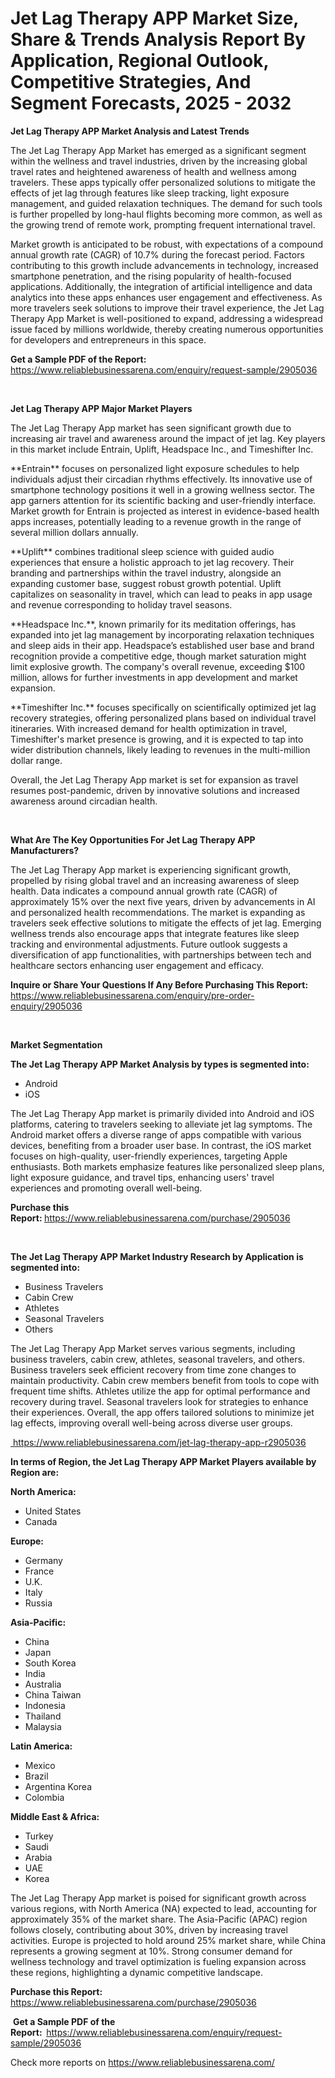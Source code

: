 <p><h1>Jet Lag Therapy APP Market Size, Share & Trends Analysis Report By Application, Regional Outlook, Competitive Strategies, And Segment Forecasts, 2025 - 2032</h1></p><p><strong>Jet Lag Therapy APP Market Analysis and Latest Trends</strong></p>
<p><p>The Jet Lag Therapy App Market has emerged as a significant segment within the wellness and travel industries, driven by the increasing global travel rates and heightened awareness of health and wellness among travelers. These apps typically offer personalized solutions to mitigate the effects of jet lag through features like sleep tracking, light exposure management, and guided relaxation techniques. The demand for such tools is further propelled by long-haul flights becoming more common, as well as the growing trend of remote work, prompting frequent international travel.</p><p>Market growth is anticipated to be robust, with expectations of a compound annual growth rate (CAGR) of 10.7% during the forecast period. Factors contributing to this growth include advancements in technology, increased smartphone penetration, and the rising popularity of health-focused applications. Additionally, the integration of artificial intelligence and data analytics into these apps enhances user engagement and effectiveness. As more travelers seek solutions to improve their travel experience, the Jet Lag Therapy App Market is well-positioned to expand, addressing a widespread issue faced by millions worldwide, thereby creating numerous opportunities for developers and entrepreneurs in this space.</p></p>
<p><strong>Get a Sample PDF of the Report:&nbsp;</strong> <a href="https://www.reliablebusinessarena.com/enquiry/request-sample/2905036?utm_campaign=2185&utm_medium=2&utm_source=Github&utm_content=ia&utm_term=12032025&utm_id=jet-lag-therapy-app">https://www.reliablebusinessarena.com/enquiry/request-sample/2905036</a></p>
<p>&nbsp;</p>
<p><strong>Jet Lag Therapy APP Major Market Players</strong></p>
<p><p>The Jet Lag Therapy App market has seen significant growth due to increasing air travel and awareness around the impact of jet lag. Key players in this market include Entrain, Uplift, Headspace Inc., and Timeshifter Inc.</p><p>**Entrain** focuses on personalized light exposure schedules to help individuals adjust their circadian rhythms effectively. Its innovative use of smartphone technology positions it well in a growing wellness sector. The app garners attention for its scientific backing and user-friendly interface. Market growth for Entrain is projected as interest in evidence-based health apps increases, potentially leading to a revenue growth in the range of several million dollars annually.</p><p>**Uplift** combines traditional sleep science with guided audio experiences that ensure a holistic approach to jet lag recovery. Their branding and partnerships within the travel industry, alongside an expanding customer base, suggest robust growth potential. Uplift capitalizes on seasonality in travel, which can lead to peaks in app usage and revenue corresponding to holiday travel seasons.</p><p>**Headspace Inc.**, known primarily for its meditation offerings, has expanded into jet lag management by incorporating relaxation techniques and sleep aids in their app. Headspace’s established user base and brand recognition provide a competitive edge, though market saturation might limit explosive growth. The company's overall revenue, exceeding $100 million, allows for further investments in app development and market expansion.</p><p>**Timeshifter Inc.** focuses specifically on scientifically optimized jet lag recovery strategies, offering personalized plans based on individual travel itineraries. With increased demand for health optimization in travel, Timeshifter's market presence is growing, and it is expected to tap into wider distribution channels, likely leading to revenues in the multi-million dollar range.</p><p>Overall, the Jet Lag Therapy App market is set for expansion as travel resumes post-pandemic, driven by innovative solutions and increased awareness around circadian health.</p></p>
<p>&nbsp;</p>
<p><strong>What Are The Key Opportunities For Jet Lag Therapy APP Manufacturers?</strong></p>
<p><p>The Jet Lag Therapy App market is experiencing significant growth, propelled by rising global travel and an increasing awareness of sleep health. Data indicates a compound annual growth rate (CAGR) of approximately 15% over the next five years, driven by advancements in AI and personalized health recommendations. The market is expanding as travelers seek effective solutions to mitigate the effects of jet lag. Emerging wellness trends also encourage apps that integrate features like sleep tracking and environmental adjustments. Future outlook suggests a diversification of app functionalities, with partnerships between tech and healthcare sectors enhancing user engagement and efficacy.</p></p>
<p><strong>Inquire or Share Your Questions If Any Before Purchasing This Report:</strong> <a href="https://www.reliablebusinessarena.com/enquiry/pre-order-enquiry/2905036?utm_campaign=2185&utm_medium=2&utm_source=Github&utm_content=ia&utm_term=12032025&utm_id=jet-lag-therapy-app">https://www.reliablebusinessarena.com/enquiry/pre-order-enquiry/2905036</a></p>
<p>&nbsp;</p>
<p><strong>Market Segmentation</strong></p>
<p><strong>The Jet Lag Therapy APP Market Analysis by types is segmented into:</strong></p>
<p><ul><li>Android</li><li>iOS</li></ul></p>
<p><p>The Jet Lag Therapy App market is primarily divided into Android and iOS platforms, catering to travelers seeking to alleviate jet lag symptoms. The Android market offers a diverse range of apps compatible with various devices, benefiting from a broader user base. In contrast, the iOS market focuses on high-quality, user-friendly experiences, targeting Apple enthusiasts. Both markets emphasize features like personalized sleep plans, light exposure guidance, and travel tips, enhancing users' travel experiences and promoting overall well-being.</p></p>
<p><strong>Purchase this Report:&nbsp;</strong><a href="https://www.reliablebusinessarena.com/purchase/2905036?utm_campaign=2185&utm_medium=2&utm_source=Github&utm_content=ia&utm_term=12032025&utm_id=jet-lag-therapy-app">https://www.reliablebusinessarena.com/purchase/2905036</a></p>
<p>&nbsp;</p>
<p><strong>The Jet Lag Therapy APP Market Industry Research by Application is segmented into:</strong></p>
<p><ul><li>Business Travelers</li><li>Cabin Crew</li><li>Athletes</li><li>Seasonal Travelers</li><li>Others</li></ul></p>
<p><p>The Jet Lag Therapy App Market serves various segments, including business travelers, cabin crew, athletes, seasonal travelers, and others. Business travelers seek efficient recovery from time zone changes to maintain productivity. Cabin crew members benefit from tools to cope with frequent time shifts. Athletes utilize the app for optimal performance and recovery during travel. Seasonal travelers look for strategies to enhance their experiences. Overall, the app offers tailored solutions to minimize jet lag effects, improving overall well-being across diverse user groups.</p></p>
<p><a href="https://www.reliablebusinessarena.com/jet-lag-therapy-app-r2905036?utm_campaign=2185&utm_medium=2&utm_source=Github&utm_content=ia&utm_term=12032025&utm_id=jet-lag-therapy-app">&nbsp;https://www.reliablebusinessarena.com/jet-lag-therapy-app-r2905036</a></p>
<p><strong>In terms of Region, the Jet Lag Therapy APP Market Players available by Region are:</strong></p>
<p>
    <p> <strong> North America: </strong>
        <ul>
            <li>United States</li>
            <li>Canada</li>
        </ul>
        </p> 
    <p> <strong> Europe: </strong>
        <ul>
            <li>Germany</li>
            <li>France</li>
            <li>U.K.</li>
            <li>Italy</li>
            <li>Russia</li>
        </ul>
        </p> 
    <p> <strong> Asia-Pacific: </strong>
        <ul>
            <li>China</li>
            <li>Japan</li>
            <li>South Korea</li>
            <li>India</li>
            <li>Australia</li>
            <li>China Taiwan</li>
            <li>Indonesia</li>
            <li>Thailand</li>
            <li>Malaysia</li>
        </ul>
        </p> 
    <p> <strong> Latin America: </strong>
        <ul>
            <li>Mexico</li>
            <li>Brazil</li>
            <li>Argentina Korea</li>
            <li>Colombia</li>
        </ul>
        </p> 
    <p> <strong> Middle East & Africa: </strong>
        <ul>
            <li>Turkey</li>
            <li>Saudi</li>
            <li>Arabia</li>
            <li>UAE</li>
            <li>Korea</li>
        </ul>
    </p>
    </p>
<p><p>The Jet Lag Therapy App market is poised for significant growth across various regions, with North America (NA) expected to lead, accounting for approximately 35% of the market share. The Asia-Pacific (APAC) region follows closely, contributing about 30%, driven by increasing travel activities. Europe is projected to hold around 25% market share, while China represents a growing segment at 10%. Strong consumer demand for wellness technology and travel optimization is fueling expansion across these regions, highlighting a dynamic competitive landscape.</p></p>
<p><strong>Purchase this Report: </strong><a href="https://www.reliablebusinessarena.com/purchase/2905036?utm_campaign=2185&utm_medium=2&utm_source=Github&utm_content=ia&utm_term=12032025&utm_id=jet-lag-therapy-app">https://www.reliablebusinessarena.com/purchase/2905036</a></p>
<p>&nbsp;<strong>Get a Sample PDF of the Report:&nbsp;&nbsp;</strong><a href="https://www.reliablebusinessarena.com/enquiry/request-sample/2905036?utm_campaign=2185&utm_medium=2&utm_source=Github&utm_content=ia&utm_term=12032025&utm_id=jet-lag-therapy-app">https://www.reliablebusinessarena.com/enquiry/request-sample/2905036</a></p>
<p><strong></strong></p>
<p>Check more reports on <a href="https://www.reliablebusinessarena.com/?utm_campaign=2185&utm_medium=2&utm_source=Github&utm_content=ia&utm_term=12032025&utm_id=jet-lag-therapy-app">https://www.reliablebusinessarena.com/</a></p>